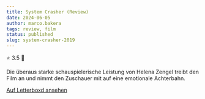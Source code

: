 ```yaml
---
title: System Crasher (Review)
date: 2024-06-05
author: marco.bakera
tags: review, film
status: published
slug: system-crasher-2019
---
```


⭐ 3.5 🔄

Die überaus starke schauspielerische Leistung von Helena Zengel treibt den Film an und nimmt den Zuschauer mit auf eine emotionale Achterbahn.

[Auf Letterboxd ansehen](https://boxd.it/6CjGGh)

